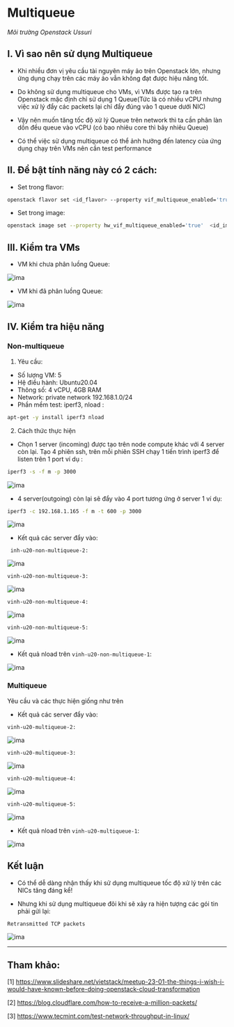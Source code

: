 
# Multiqueue

*Môi trường Openstack Ussuri*

## I. Vì sao nên sử dụng Multiqueue

- Khi nhiều đơn vị yêu cầu tài nguyên máy ảo trên Openstack lớn, nhưng ứng dụng chạy trên các máy ảo vẫn không đạt được hiệu năng tốt.

- Do không sử dụng multiqueue cho VMs, vì VMs được tạo ra trên Openstack mặc định chỉ sử dụng 1 Queue(Tức là có nhiều vCPU nhưng việc xử lý đẩy các packets lại chỉ đẩy đúng vào 1 queue dưới NIC)

- Vậy nên muốn tăng tốc độ xử lý Queue trên network thì ta cần phân làn dồn đều queue vào vCPU (có bao nhiêu core thì bây nhiêu Queue)

- Có thể việc sử dụng multiqueue có thể ảnh hưởng đến latency của ứng dụng chạy trên VMs nên cần test performance

## II. Để bật tính năng này có 2 cách:

- Set trong flavor:

```sh
openstack flavor set <id_flavor> --property vif_multiqueue_enabled='true'
```

- Set trong image:

```sh
openstack image set --property hw_vif_multiqueue_enabled='true'  <id_image>
```


## III. Kiểm tra VMs

- VM khi chưa phân luồng Queue:

![ima](../images/multiqueue1.png)

- VM khi đã phân luồng Queue:

![ima](../images/multiqueue2.png)

## IV. Kiểm tra hiệu năng

### Non-multiqueue

1. Yêu cầu:
- Số lượng VM: 5
- Hệ điều hành: Ubuntu20.04
- Thông số: 4 vCPU, 4GB RAM
- Network: private network 192.168.1.0/24
- Phần mềm test: iperf3, nload :
```sh
apt-get -y install iperf3 nload
```
2. Cách thức thực hiện
- Chọn 1 server (incoming) được tạo trên node compute khác với 4 server còn lại. Tạo 4 phiên ssh, trên mỗi phiên SSH chạy 1 tiến trình iperf3 để listen trên 1 port ví dụ :
```sh
iperf3 -s -f m -p 3000
```
![ima](../images/multiqueuetest1.png)

- 4 server(outgoing) còn lại sẽ đẩy vào 4 port tương ứng ở server 1
ví dụ:
```sh
iperf3 -c 192.168.1.165 -f m -t 600 -p 3000
```
![ima](../images/multiqueuetest2.png)

- Kết quả các server đẩy vào:

` inh-u20-non-multiqueue-2:`

![ima](../images/multiqueuetest4.png)

`vinh-u20-non-multiqueue-3:`

![ima](../images/multiqueuetest5.png)

`vinh-u20-non-multiqueue-4:`

![ima](../images/multiqueuetest6.png)

`vinh-u20-non-multiqueue-5:`

![ima](../images/multiqueuetest7.png)

- Kết quả nload trên `vinh-u20-non-multiqueue-1`:

![ima](../images/multiqueuetest3.png)


### Multiqueue

Yêu cầu và các thực hiện giống như trên

- Kết quả các server đẩy vào:

`vinh-u20-multiqueue-2:`

![ima](../images/multiqueuetest8.png)

`vinh-u20-multiqueue-3:`

![ima](../images/multiqueuetest9.png)

`vinh-u20-multiqueue-4:`

![ima](../images/multiqueuetest10.png)

`vinh-u20-multiqueue-5:`

![ima](../images/multiqueuetest11.png)

- Kết quả nload trên `vinh-u20-multiqueue-1`:

![ima](../images/multiqueuetest12.png)


## Kết luận
- Có thể dễ dàng nhận thấy khi sử dụng multiqueue tốc độ xử lý trên các NICs tăng đáng kể!

- Nhưng khi sử dụng multiqueue đôi khi sẽ xảy ra hiện tượng các gói tin phải gửi lại:

`Retransmitted TCP packets`

![ima](../images/multiqueuetest13.png)


---
## Tham khảo: 

[1] https://www.slideshare.net/vietstack/meetup-23-01-the-things-i-wish-i-would-have-known-before-doing-openstack-cloud-transformation

[2] https://blog.cloudflare.com/how-to-receive-a-million-packets/

[3] https://www.tecmint.com/test-network-throughput-in-linux/